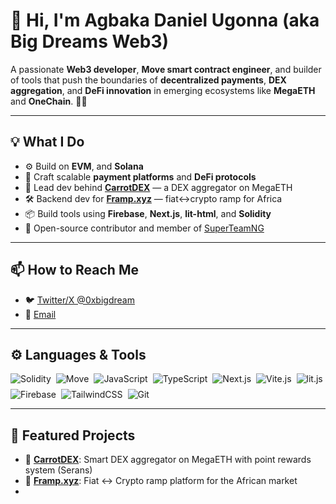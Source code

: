 # 👋 Hi, I'm Agbaka Daniel Ugonna (aka **Big Dreams Web3**)

A passionate **Web3 developer**, **Move smart contract engineer**, and builder of tools that push the boundaries of **decentralized payments**, **DEX aggregation**, and **DeFi innovation** in emerging ecosystems like **MegaETH** and **OneChain**. 🧠🔥

---

## 💡 What I Do
- ⚙️ Build on **EVM**, and **Solana**
- 🧾 Craft scalable **payment platforms** and **DeFi protocols**
- 🥕 Lead dev behind [**CarrotDEX**](https://carrotdex.xyz) — a DEX aggregator on MegaETH
- 🛠️ Backend dev for [**Framp.xyz**](https://framp.xyz) — fiat↔crypto ramp for Africa
- 📦 Build tools using **Firebase**, **Next.js**, **lit-html**, and **Solidity**
- 🧠 Open-source contributor and member of [SuperTeamNG](https://x.com/SuperteamNG)

---

## 📫 How to Reach Me

- 🐦 [Twitter/X @0xbigdream](https://x.com/0xbigdream)  
- 📧 [Email](mailto:99craftson@gmail.com)  
---

## ⚙️ Languages & Tools

<div style="display: flex; flex-wrap: wrap; gap: 8px;">
  <img src="https://img.shields.io/badge/Solidity-363636?style=for-the-badge&logo=solidity&logoColor=white" alt="Solidity" />
  <img src="https://img.shields.io/badge/Move-FF4C3B?style=for-the-badge&logo=protonmail&logoColor=white" alt="Move" />
  <img src="https://img.shields.io/badge/JavaScript-F7DF1E?style=for-the-badge&logo=javascript&logoColor=black" alt="JavaScript" />
  <img src="https://img.shields.io/badge/TypeScript-007ACC?style=for-the-badge&logo=typescript&logoColor=white" alt="TypeScript" />
  <img src="https://img.shields.io/badge/Next.js-000000?style=for-the-badge&logo=nextdotjs&logoColor=white" alt="Next.js" />
  <img src="https://img.shields.io/badge/Vite-646CFF?style=for-the-badge&logo=vite&logoColor=white" alt="Vite.js" />
  <img src="https://img.shields.io/badge/lit.js-324FFF?style=for-the-badge&logo=webcomponents.org&logoColor=white" alt="lit.js" />
  <img src="https://img.shields.io/badge/Firebase-FFCA28?style=for-the-badge&logo=firebase&logoColor=black" alt="Firebase" />
  <img src="https://img.shields.io/badge/TailwindCSS-38B2AC?style=for-the-badge&logo=tailwindcss&logoColor=white" alt="TailwindCSS" />
  <img src="https://img.shields.io/badge/Git-F05032?style=for-the-badge&logo=git&logoColor=white" alt="Git" />
</div>

---

## 🧩 Featured Projects
- 🥕 [**CarrotDEX**](https://carrot.xyz): Smart DEX aggregator on MegaETH with point rewards system (Serans)  
- 🌉 [**Framp.xyz**](https://framp.xyz): Fiat ↔ Crypto ramp platform for the African market
- 
